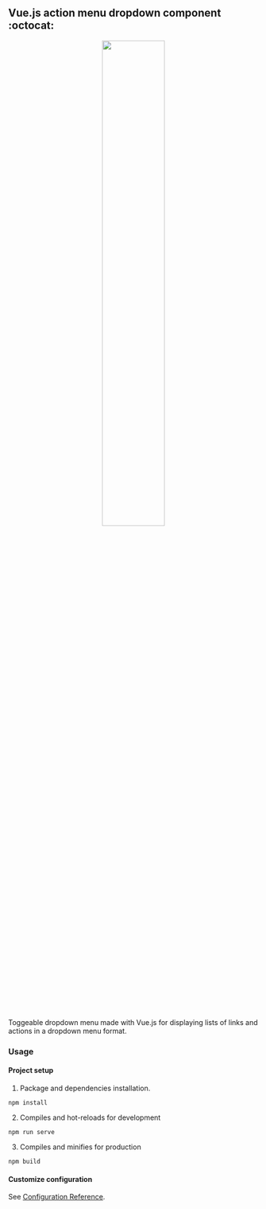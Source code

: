 ## Vue.js action menu dropdown component :octocat:

<p align="center">
<img src="https://i.ibb.co/9nWBMxr/dropdown.png" width="50%">
</p>
  
Toggeable dropdown menu made with Vue.js for displaying lists of links and actions in a dropdown menu format.

### Usage

#### Project setup

1. Package and dependencies installation.
```
npm install
```

2. Compiles and hot-reloads for development
```
npm run serve
```

3. Compiles and minifies for production
```
npm build
```

#### Customize configuration
See [Configuration Reference](https://cli.vuejs.org/config/).

